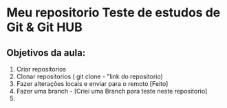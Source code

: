 # Meu repositorio Teste de estudos de Git & Git HUB 

## Objetivos da aula:

1. Criar repositorios
2. Clonar repositorios ( git clone - "link do repositorio)
3. Fazer alterações locais e enviar para o remoto [Feito]
4. Fazer uma branch - [Criei uma Branch para teste neste repositorio]
5. 
